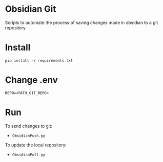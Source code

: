 # Obsidian Git
Scripts to automate the process of saving changes made in obsidian to a git repository

# Install
```pip install -r requirements.txt```

# Change .env
```REPO=<PATH_GIT_REPO>```

# Run
To send changes to git:
- ```ObsidianPush.py```

To update the local repository:
- ```ObsidianPull.py```